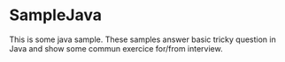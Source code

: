 # SampleJava
This is some java sample. These samples answer basic tricky question in Java and show some commun exercice for/from interview.
